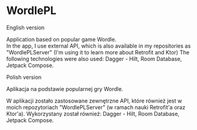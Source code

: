 # WordlePL

English version 

Application based on popular game Wordle.<br>
In the app, I use external API, which is also available in my repositories as "WordlePLServer" (I'm using it to learn more about Retrofit and Ktor)
The following technologies were also used: Dagger - Hilt, Room Database, Jetpack Compose.


Polish version

Aplikacja na podstawie popularnej gry Wordle.

W aplikacji zostało zastosowane zewnętrzne API, które również jest w moich repozytoriach "WordlePLServer" (w ramach nauki Retrofit'a oraz Ktor'a).
Wykorzystany został również: Dagger - Hilt, Room Database, Jetpack Compose.
